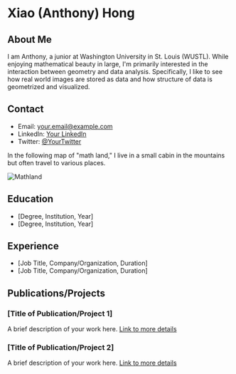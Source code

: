 # Xiao (Anthony) Hong

## About Me
I am Anthony, a junior at Washington University in St. Louis (WUSTL). While enjoying mathematical beauty in large, I'm primarily interested in the interaction between geometry and data analysis. Specifically, I like to see how real world images are stored as data and how structure of data is geometrized and visualized.

## Contact
- Email: [your.email@example.com](mailto:your.email@example.com)
- LinkedIn: [Your LinkedIn](https://www.linkedin.com/in/yourprofile)
- Twitter: [@YourTwitter](https://twitter.com/YourTwitter)

In the following map of "math land," I live in a small cabin in the mountains but often travel to various places.

![Mathland](https://github.com/AnthonyHongXiao/AnthonyHongXiao.github.io/assets/89869001/55ba79c9-f730-4940-9a74-ff7ef959e3d6)

## Education
- [Degree, Institution, Year]
- [Degree, Institution, Year]

## Experience
- [Job Title, Company/Organization, Duration]
- [Job Title, Company/Organization, Duration]

## Publications/Projects
### [Title of Publication/Project 1]
A brief description of your work here. [Link to more details](#)

### [Title of Publication/Project 2]
A brief description of your work here. [Link to more details](#)



